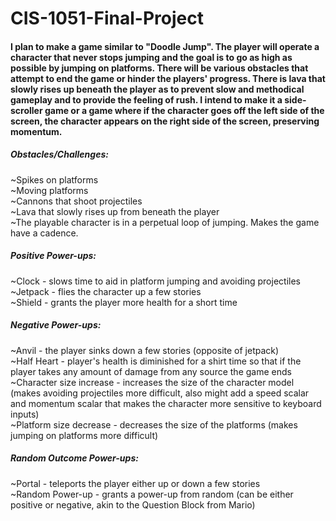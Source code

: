 # CIS-1051-Final-Project

#### I plan to make a game similar to "Doodle Jump". The player will operate a character that never stops jumping and the goal is to go as high as possible by jumping on platforms. There will be various obstacles that attempt to end the game or hinder the players' progress. There is lava that slowly rises up beneath the player as to prevent slow and methodical gameplay and to provide the feeling of rush. I intend to make it a side-scroller game or a game where if the character goes off the left side of the screen, the character appears on the right side of the screen, preserving momentum.

##### Obstacles/Challenges:
~Spikes on platforms  
~Moving platforms  
~Cannons that shoot projectiles  
~Lava that slowly rises up from beneath the player  
~The playable character is in a perpetual loop of jumping. Makes the game have a cadence.  

##### Positive Power-ups:
~Clock - slows time to aid in platform jumping and avoiding projectiles  
~Jetpack - flies the character up a few stories  
~Shield - grants the player more health for a short time  

##### Negative Power-ups:
~Anvil - the player sinks down a few stories (opposite of jetpack)  
~Half Heart - player's health is diminished for a shirt time so that if the player takes any amount of damage from any source the game ends  
~Character size increase - increases the size of the character model (makes avoiding projectiles more difficult, also might add a speed scalar and momentum scalar that makes the character more sensitive to keyboard inputs)  
~Platform size decrease - decreases the size of the platforms (makes jumping on platforms more difficult)  

##### Random Outcome Power-ups:
~Portal - teleports the player either up or down a few stories  
~Random Power-up - grants a power-up from random (can be either positive or negative, akin to the Question Block from Mario)  
